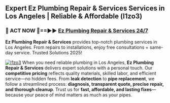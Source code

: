 ## Expert Ez Plumbing Repair & Services Services in Los Angeles | Reliable & Affordable (l1zo3)  

<h3>🚿 ACT NOW 🌟==►► <a href="https://tinyurl.com/2ne6vx2x" rel="nofollow">Ez Plumbing Repair & Services 24/7</a></h3>

**Ez Plumbing Repair & Services** provides top-notch plumbing services in Los Angeles. From repairs to installations, enjoy free consultations + same-day service. Trusted Solutions 2025!

[![l1zo3](https://i.imgur.com/4PFF4AK.jpeg)](https://tinyurl.com/2ne6vx2x)
When you need reliable plumbing in Los Angeles, **Ez Plumbing Repair & Services** delivers expert solutions with a personal touch. Our **competitive pricing** reflects quality materials, skilled labor, and efficient service—no hidden fees. From **leak detection** to **pipe replacement**, we follow a streamlined process: **diagnosis, transparent quote, precise repair, and thorough cleanup**. Trust us for **fast, affordable, and lasting fixes**—because your peace of mind matters as much as your pipes.
